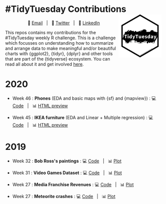 # #TidyTuesday Contributions <img src='www/tt_logo.jpg' align="right" height="139" />

<div align="center">

&nbsp;&nbsp;&nbsp;:e-mail: [Email][Email]&nbsp;&nbsp;&nbsp;|&nbsp;&nbsp;&nbsp;:speech_balloon: [Twitter][Twitter]&nbsp;&nbsp;&nbsp;|&nbsp;&nbsp;&nbsp;:necktie: [LinkedIn][LinkedIn]

<!--
Quick Link
-->
[Twitter]:https://twitter.com/david_carayon
[LinkedIn]:https://www.linkedin.com/in/carayon-david/
[Email]:mailto:david.carayon@inrae.fr

</div>

This repos contains my contributions for the #TidyTuesday weekly R challenge. This is a challenge which focusses on understanding how to summarize and arrange data to make meaningful and/or beautiful charts with {ggplot2}, {tidyr}, {dplyr} and other tools that are part of the {tidyverse} ecosystem. You can read all about it and get involved [here](https://github.com/rfordatascience/tidytuesday/blob/master/README.md).

# 2020

- Week 46 : **Phones** (EDA and basic maps with {sf} and {mapview}) : :computer: [Code](https://github.com/davidcarayon/TidyTuesdaySubmissions/blob/master/R/2020_46_phones.Rmd)&nbsp;&nbsp;&nbsp;|&nbsp;&nbsp;&nbsp;:bar_chart: [HTML preview](https://htmlpreview.github.io/?https://github.com/davidcarayon/TidyTuesdaySubmissions/blob/master/html/2020_46_phones.html)

- Week 45 : **IKEA furniture** (EDA and Linear + Multiple regression) : :computer: [Code](https://github.com/davidcarayon/TidyTuesdaySubmissions/blob/master/R/2020_45_ikea.Rmd)&nbsp;&nbsp;&nbsp;|&nbsp;&nbsp;&nbsp;:bar_chart: [HTML preview](https://htmlpreview.github.io/?https://github.com/davidcarayon/TidyTuesdaySubmissions/blob/master/html/2020_45_ikea.html)

# 2019

- Week 32 : **Bob Ross's paintings** : :computer: [Code](https://github.com/davidcarayon/TidyTuesdaySubmissions/blob/master/R/2019_32_bob_ross.R)&nbsp;&nbsp;&nbsp;|&nbsp;&nbsp;&nbsp;:bar_chart: [Plot](https://github.com/davidcarayon/TidyTuesdaySubmissions/blob/master/plots/2019/plots.md#bob-rosss-paintings---week-32)

- Week 31 : **Video Games Dataset** : :computer: [Code](https://github.com/davidcarayon/TidyTuesdaySubmissions/blob/master/R/2019_31_video_games.R)&nbsp;&nbsp;&nbsp;|&nbsp;&nbsp;&nbsp;:bar_chart: [Plot](https://github.com/davidcarayon/TidyTuesdaySubmissions/blob/master/plots/2019/plots.md#video-games-dataset---week-31)

- Week 27 : **Media Franchise Revenues** : :computer: [Code](https://github.com/davidcarayon/TidyTuesdaySubmissions/blob/master/R/2019_27_media.R)&nbsp;&nbsp;&nbsp;|&nbsp;&nbsp;&nbsp;:bar_chart: [Plot](https://github.com/davidcarayon/TidyTuesdaySubmissions/blob/master/plots/2019/plots.md#media-franchise-revenues---week-27)

- Week 27 : **Meteorite crashes** : :computer: [Code](https://github.com/davidcarayon/TidyTuesdaySubmissions/blob/master/R/2019_24_meteorites.R)&nbsp;&nbsp;&nbsp;|&nbsp;&nbsp;&nbsp;:bar_chart: [Plot](https://github.com/davidcarayon/TidyTuesdaySubmissions/blob/master/plots/2019/plots.md#meteorite-crashes---week-24)







